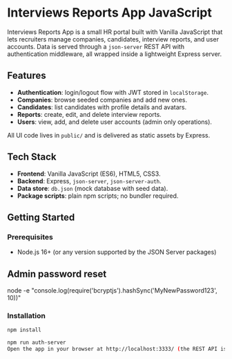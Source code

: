 # Interviews Reports App JavaScript

Interviews Reports App is a small HR portal built with Vanilla JavaScript that lets recruiters manage companies, candidates, interview reports, and user accounts. Data is served through a `json-server` REST API with authentication middleware, all wrapped inside a lightweight Express server.

## Features

- **Authentication**: login/logout flow with JWT stored in `localStorage`.
- **Companies**: browse seeded companies and add new ones.
- **Candidates**: list candidates with profile details and avatars.
- **Reports**: create, edit, and delete interview reports.
- **Users**: view, add, and delete user accounts (admin only operations).

All UI code lives in `public/` and is delivered as static assets by Express.

## Tech Stack

- **Frontend**: Vanilla JavaScript (ES6), HTML5, CSS3.
- **Backend**: Express, `json-server`, `json-server-auth`.
- **Data store**: `db.json` (mock database with seed data).
- **Package scripts**: plain npm scripts; no bundler required.

## Getting Started

### Prerequisites
- Node.js 16+ (or any version supported by the JSON Server packages)
  
 ## Admin password reset
node -e "console.log(require('bcryptjs').hashSync('MyNewPassword123', 10))"

### Installation

```bash
npm install

npm run auth-server
Open the app in your browser at http://localhost:3333/ (the REST API is available at http://localhost:3333/api).


